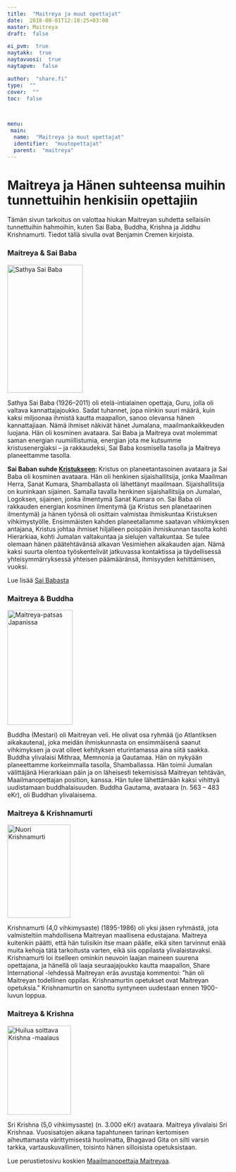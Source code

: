 ```yaml
---
title:  "Maitreya ja muut opettajat"
date:  2018-08-01T12:18:25+03:00
master: Maitreya
draft:  false

ei_pvm:  true
naytakk:  true
naytavuosi:  true
naytapvm:  false

author:  "share.fi"
type:  ""
cover:  ""
toc:  false


 
menu:
 main:
  name:  "Maitreya ja muut opettajat"
  identifier:  "muutopettajat"
  parent:  "maitreya"
---
```


<h1>Maitreya ja Hänen suhteensa muihin tunnettuihin henkisiin opettajiin</h1>
<p class="alustus">Tämän sivun tarkoitus on valottaa hiukan Maitreyan suhdetta sellaisiin tunnettuihin hahmoihin, kuten Sai Baba, Buddha, Krishna ja Jiddhu Krishnamurti. Tiedot tällä sivulla ovat Benjamin Cremen kirjoista.</p>


<h3>Maitreya &amp; Sai Baba</h3>
<img class="alignright" src="https://sharefi-cdn.sirv.com/sharefi/sathya-sai-baba.jpg" width="171" height="290" alt="Sathya Sai Baba" />
<p>Sathya Sai Baba (1926–2011) oli etelä-intialainen opettaja, Guru, jolla oli valtava kannattajajoukko. Sadat tuhannet, jopa niinkin suuri määrä, kuin kaksi miljoonaa ihmistä kautta maapallon, sanoo olevansa hänen kannattajiaan. Nämä ihmiset näkivät hänet Jumalana, maailmankaikkeuden luojana. Hän oli kosminen avataara. Sai Baba ja Maitreya ovat molemmat saman energian ruumiillistumia, energian jota me kutsumme kristusenergiaksi &#8211; ja rakkaudeksi, Sai Baba kosmisella tasolla ja Maitreya planeettamme tasolla.</p>
<p><strong>Sai Baban suhde <a title="Kristus" href="/kristus/">Kristukseen</a>: </strong>Kristus on planeetantasoinen avataara ja Sai Baba oli kosminen avataara. Hän oli henkinen sijaishallitsija, jonka Maailman Herra, Sanat Kumara, Shamballasta oli lähettänyt maailmaan. Sijaishallitsija on kuninkaan sijainen. Samalla tavalla henkinen sijaishallitsija on Jumalan, Logoksen, sijainen, jonka ilmentymä Sanat Kumara on. Sai Baba oli rakkauden energian kosminen ilmentymä (ja Kristus sen planetaarinen ilmentymä) ja hänen työnsä oli osittain valmistaa ihmiskuntaa Kristuksen vihkimystyölle. Ensimmäisten kahden planeetallamme saatavan vihkimyksen antajana, Kristus johtaa ihmiset hiljalleen poispäin ihmiskunnan tasolta kohti Hierarkiaa, kohti Jumalan valtakuntaa ja sielujen valtakuntaa. Se tulee olemaan hänen päätehtävänsä alkavan Vesimiehen aikakauden ajan. Nämä kaksi suurta olentoa työskentelivät jatkuvassa kontaktissa ja täydellisessä yhteisymmärryksessä yhteisen päämääränsä, ihmisyyden kehittämisen, vuoksi.</p>
<p>Lue lisää <a href="/lisatietoa/sai-baba/">Sai Babasta</a></p>

<h3>Maitreya &amp; Buddha</h3>
<img class="alignright" src="https://sharefi-cdn.sirv.com/sharefi/maitreya-patsas-japanissa-mait_stat.jpg" width="148" height="260" alt="Maitreya-patsas Japanissa" />
<p>Buddha (Mestari) oli Maitreyan veli. He olivat osa ryhmää (jo Atlantiksen aikakautena), joka meidän ihmiskunnasta on ensimmäisenä saanut vihkimyksen ja ovat olleet kehityksen eturintamassa aina siitä saakka. Buddha ylivalaisi Mithraa, Memnonia ja Gautamaa. Hän on nykyään planeettamme korkeimmalla tasolla, Shamballassa. Hän toimii Jumalan välittäjänä Hierarkiaan päin ja on läheisesti tekemisissä Maitreyan tehtävän, Maailmanopettajan position, kanssa. Hän tulee lähettämään kaksi vihittyä uudistamaan buddhalaisuuden. Buddha Gautama, avataara (n. 563 &#8211; 483 eKr), oli Buddhan ylivalaisema.</p>

<h3>Maitreya &amp; Krishnamurti</h3>
<img class="alignright" src="https://sharefi-cdn.sirv.com/sharefi/jiddu-krishnamurti.jpg" width="143" height="211" alt="Nuori Krishnamurti" />
<p>Krishnamurti (4,0 vihkimysaste) (1895-1986) oli yksi jäsen ryhmästä, jota valmisteltiin mahdollisena Maitreyan maallisena edustajana. Maitreya kuitenkin päätti, että hän tulisikin itse maan päälle, eikä siten tarvinnut enää muita kehoja tätä tarkoitusta varten, eikä siis oppilasta ylivalaistavaksi. Krishnamurti loi itselleen ominkin neuvoin laajan maineen suurena opettajana, ja hänellä oli laaja seuraajajoukko kautta maapallon, Share International -lehdessä Maitreyan eräs avustaja kommentoi: &#8221;hän oli Maitreyan todellinen oppilas. Krishnamurtin opetukset ovat Maitreyan opetuksia.&#8221; Krishnamurtin on sanottu syntyneen uudestaan ennen 1900-luvun loppua.</p>
<h3>Maitreya &amp; Krishna</h3>
<img class="alignright" src="https://sharefi-cdn.sirv.com/sharefi/sri-krishna.jpg" width="144" height="202" alt="Huilua soittava Krishna -maalaus" />

<p>Sri Krishna (5,0 vihkimysaste) (n. 3.000 eKr) avataara. Maitreya ylivalaisi Sri Krishnaa. Vuosisatojen aikana tapahtuneen tarinan kertomisen aiheuttamasta värittymisestä huolimatta, Bhagavad Gita on silti varsin tarkka, vartauskuvallinen, toisinto hänen silloisista opetuksistaan.</p>

<div class='masterarticle'>Lue perustietosivu koskien <a title="Maailmanopettaja Maitreya" href="/maitreya/">Maailmanopettaja Maitreyaa</a>.
</div>